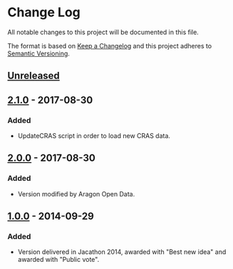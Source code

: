 # Change Log
All notable changes to this project will be documented in this file.

The format is based on [Keep a Changelog](http://keepachangelog.com/)
and this project adheres to [Semantic Versioning](http://semver.org/).

## [Unreleased]

## [2.1.0] - 2017-08-30
### Added
- UpdateCRAS script in order to load new CRAS data.

## [2.0.0] - 2017-08-30
### Added
- Version modified by Aragon Open Data.


## [1.0.0] - 2014-09-29
### Added
- Version delivered in Jacathon 2014, awarded with "Best new idea" and awarded with "Public vote".

[Unreleased]: https://github.com/aragonopendata/JodoCoders/compare/master...develop
[2.1.0]: https://github.com/aragonopendata/JodoCoders/compare/v2.0.0...v2.1.0
[2.0.0]: https://github.com/aragonopendata/JodoCoders/compare/v1.0-jacathon...v2.0.0
[1.0.0]: https://github.com/aragonopendata/JodoCoders/releases/tag/v1.0-jacathon